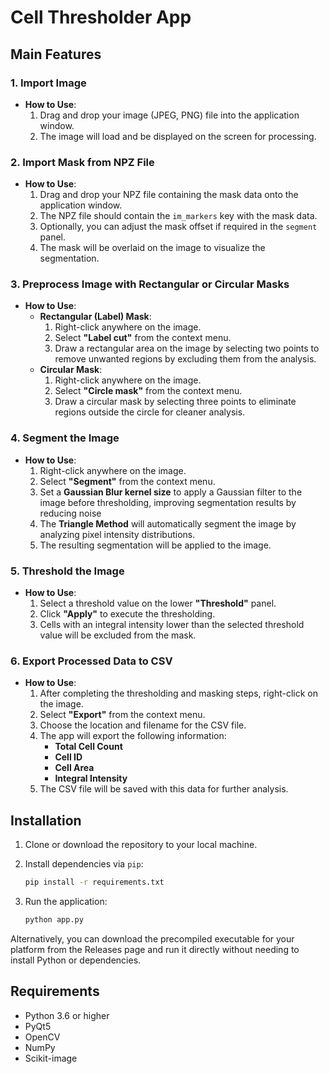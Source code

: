 # Cell Thresholder App

## Main Features

### 1. **Import Image**
   - **How to Use**:
     1. Drag and drop your image (JPEG, PNG) file into the application window.
     2. The image will load and be displayed on the screen for processing.

### 2. **Import Mask from NPZ File**
   - **How to Use**:
     1. Drag and drop your NPZ file containing the mask data onto the application window.
     2. The NPZ file should contain the `im_markers` key with the mask data.
     3. Optionally, you can adjust the mask offset if required in the `segment` panel.
     4. The mask will be overlaid on the image to visualize the segmentation.

### 3. **Preprocess Image with Rectangular or Circular Masks**
   - **How to Use**:
     - **Rectangular (Label) Mask**:
       1. Right-click anywhere on the image.
       2. Select **"Label cut"** from the context menu.
       3. Draw a rectangular area on the image by selecting two points to remove unwanted regions by excluding them from the analysis.
     - **Circular Mask**:
       1. Right-click anywhere on the image.
       2. Select **"Circle mask"** from the context menu.
       3. Draw a circular mask by selecting three points to eliminate regions outside the circle for cleaner analysis.

### 4. **Segment the Image**
   - **How to Use**:
     1. Right-click anywhere on the image.
     2. Select **"Segment"** from the context menu.
     3. Set a **Gaussian Blur kernel size** to apply a Gaussian filter to the image before thresholding, improving segmentation results by reducing noise
     4. The **Triangle Method** will automatically segment the image by analyzing pixel intensity distributions.
     5. The resulting segmentation will be applied to the image.

### 5. **Threshold the Image**
   - **How to Use**:
     1. Select a threshold value on the lower **"Threshold"** panel.
     2. Click **"Apply"** to execute the thresholding.
     3. Cells with an integral intensity lower than the selected threshold value will be excluded from the mask.

### 6. **Export Processed Data to CSV**
   - **How to Use**:
     1. After completing the thresholding and masking steps, right-click on the image.
     2. Select **"Export"** from the context menu.
     3. Choose the location and filename for the CSV file.
     4. The app will export the following information:
        - **Total Cell Count**
        - **Cell ID**
        - **Cell Area**
        - **Integral Intensity**
     5. The CSV file will be saved with this data for further analysis.

## Installation

1. Clone or download the repository to your local machine.
2. Install dependencies via `pip`:
   ```bash
   pip install -r requirements.txt
   ```

3. Run the application:
   ```bash
   python app.py
   ```

Alternatively, you can download the precompiled executable for your platform from the Releases page and run it directly without needing to install Python or dependencies.

## Requirements

- Python 3.6 or higher
- PyQt5
- OpenCV
- NumPy
- Scikit-image
